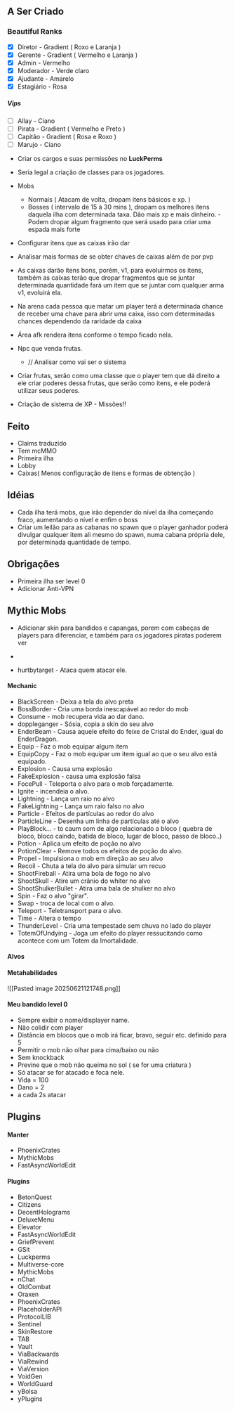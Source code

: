 
## A Ser Criado
### Beautiful Ranks
- [x] Diretor - Gradient ( Roxo e Laranja  )
- [x] Gerente - Gradient ( Vermelho e Laranja )
- [x] Admin - Vermelho
- [x] Moderador - Verde claro
- [x] Ajudante - Amarelo
- [x] Estagiário - Rosa

##### Vips
- [ ] Allay - Ciano
- [ ] Pirata - Gradient ( Vermelho e Preto )
- [ ] Capitão - Gradient ( Rosa e Roxo )
- [ ] Marujo - Ciano

- Criar os cargos e suas permissões no **LuckPerms**
- Seria legal a criação de classes para os jogadores.

- Mobs
	- Normais ( Atacam de volta, dropam itens básicos e xp. )
	- Bosses ( intervalo de 15 à 30 mins ), dropam os melhores itens daquela ilha com determinada taxa. Dão mais xp e mais dinheiro. - Podem dropar algum fragmento que será usado para criar uma espada mais forte


- Configurar itens que as caixas irão dar
- Analisar mais formas de se obter chaves de caixas além de por pvp
- As caixas darão itens bons, porém, v1, para evoluirmos os itens, também as caixas terão que dropar fragmentos que se juntar determinada quantidade fará um item que se juntar com qualquer arma v1, evoluirá ela.
- Na arena cada pessoa que matar um player terá a determinada chance de receber uma chave para abrir uma caixa, isso com determinadas chances dependendo da raridade da caixa

- Área afk rendera itens conforme o tempo ficado nela.

- Npc que venda frutas.
	- // Analisar como vai ser o sistema
- Criar frutas, serão como uma classe que o player tem que dá direito a ele criar poderes dessa frutas, que serão como itens, e ele poderá utilizar seus poderes.

- Criação de sistema de XP - Missões!!
## Feito
- Claims traduzido
- Tem mcMMO
- Primeira ilha
- Lobby
- Caixas( Menos configuração de itens e formas de obtenção )
## Idéias
- Cada ilha terá mobs, que irão depender do nível da ilha começando fraco, aumentando o nível e enfim o boss
- Criar um leilão para as cabanas no spawn que o player ganhador poderá divulgar qualquer item ali mesmo do spawn, numa cabana própria dele, por determinada quantidade de tempo.
## Obrigações
- Primeira ilha ser level 0
- Adicionar Anti-VPN

## Mythic Mobs
- Adicionar skin para bandidos e capangas, porem com cabeças de players para diferenciar, e também para os jogadores piratas poderem ver
- 

- hurtbytarget - Ataca quem atacar ele.

#### Mechanic
- BlackScreen - Deixa a tela do alvo preta
- BossBorder - Cria uma borda inescapável ao redor do mob
- Consume - mob recupera vida ao dar dano.
- doppleganger - Sósia, copia a skin do seu alvo
- EnderBeam - Causa aquele efeito do feixe de Cristal do Ender, igual do EnderDragon.
- Equip - Faz o mob equipar algum item
- EquipCopy - Faz o mob equipar um item igual ao que o seu alvo está equipado.
- Explosion - Causa uma explosão
- FakeExplosion - causa uma explosão falsa
- FocePull - Teleporta o alvo para o mob forçadamente.
- Ignite - incendeia o alvo.
- Lightning - Lança um raio no alvo
- FakeLightning - Lança um raio falso no alvo
- Particle - Efeitos de partículas ao redor do alvo
- ParticleLine - Desenha um linha de partículas até o alvo
- PlayBlock... - to caum som de algo relacionado a bloco ( quebra de bloco, bloco caindo, batida de bloco, lugar de bloco, passo de bloco..)
- Potion - Aplica um efeito de poção no alvo
- PotionClear - Remove todos os efeitos de poção do alvo.
- Propel - Impulsiona o mob em direção ao seu alvo
- Recoil - Chuta a tela do alvo para simular um recuo
- ShootFireball - Atira uma bola de fogo no alvo
- ShootSkull - Atire um crânio do whiter no alvo
- ShootShulkerBullet - Atira uma bala de shulker no alvo
- Spin - Faz o alvo "girar".
- Swap - troca de local com o alvo.
- Teleport - Teletransport para o alvo.
- Time - Altera o tempo
- ThunderLevel - Cria uma tempestade sem chuva no lado do player
- TotemOfUndying - Joga um efeito do player ressucitando como acontece com um Totem da Imortalidade.
#### Alvos
#### Metahabilidades
![[Pasted image 20250621121748.png]]

#### Meu bandido level 0
- Sempre exibir o nome/displayer name.
- Não colidir com player
- Distância em blocos que o mob irá ficar, bravo, seguir etc. definido para 5
- Permitir o mob não olhar para cima/baixo ou não
- Sem knockback
- Previne que o mob não queima no sol ( se for uma criatura )
- Só atacar se for atacado e foca nele.
- Vida = 100 
- Dano = 2
- a cada 2s atacar
## Plugins
#### Manter
- PhoenixCrates
- MythicMobs
- FastAsyncWorldEdit
#### Plugins
- BetonQuest
- Citizens
- DecentHolograms
- DeluxeMenu
- Elevator
- FastAsyncWorldEdit
- GriefPrevent
- GSit
- Luckperms
- Multiverse-core
- MythicMobs
- nChat
- OldCombat
- Oraxen
- PhoenixCrates
- PlaceholderAPI
- ProtocolLIB
- Sentinel
- SkinRestore
- TAB
- Vault
- ViaBackwards
- ViaRewind
- ViaVersion
- VoidGen
- WorldGuard
- yBolsa
- yPlugins